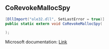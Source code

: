 ## CoRevokeMallocSpy

```csharp
[DllImport("ole32.dll", SetLastError = true)]
public static extern void CoRevokeMallocSpy(
   
);
```

Microsoft documentation: [Link](https://learn.microsoft.com/en-us/windows/win32/api/objbase/nf-objbase-corevokemallocspy)
